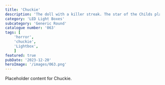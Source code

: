 ```yaml
---
title: 'Chuckie'
description: 'The doll with a killer streak. The star of the Childs play series. Chuckie pops out in this Generic Round light.'
category: 'LED Light Boxes'
subcategory: 'Generic Round'
catalogue number: '063'
tags: [
    'horror', 
    'chuckie',
    'Lightbox', 
    ]
featured: true
pubDate: '2023-12-20'
heroImage: '/images/063.png'
---
```


Placeholder content for Chuckie.
